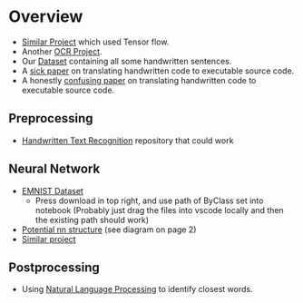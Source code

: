 # Overview
+ [Similar Project](https://github.com/githubharald/SimpleHTR) which used Tensor flow.
+ Another [OCR Project](https://github.com/JaidedAI/EasyOCR).
+ Our [Dataset](https://www.nist.gov/itl/products-and-services/emnist-dataset) containing all some handwritten sentences.
+ A [sick paper](https://stacks.stanford.edu/file/druid:yt916dh6570/Thong_Recognition_of_Handwritten_Code.pdf) on translating handwritten code to executable source code.
+ A honestly [confusing paper](http://zhiqiyu.com/papers/zhi.pdf) on translating handwritten code to executable source code.

## Preprocessing 
+ [Handwritten Text Recognition](https://github.com/KevinGThomas/HandwrittenTextRecognition) repository that could work

## Neural Network
+ [EMNIST Dataset](https://www.kaggle.com/datasets/crawford/emnist)
    + Press download in top right, and use path of ByClass set into notebook (Probably just drag the files into vscode locally and then the existing path should work)
+ [Potential nn structure](https://arxiv.org/pdf/1909.08490.pdf) (see diagram on page 2)
+ [Similar project](https://www.kaggle.com/code/achintyatripathi/emnist-letter-dataset-97-9-acc-val-acc-91-78)

## Postprocessing 
+ Using [Natural Language Processing](https://nbviewer.org/url/norvig.com/ipython/How%20to%20Do%20Things%20with%20Words.ipynb) to identify closest words.